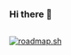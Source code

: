 ### Hi there 👋
<img src="https://komarev.com/ghpvc/?username=abdurrahmanr&style=flat-square&color=blue" alt=""/>

[![roadmap.sh](https://api.roadmap.sh/v1-badge/wide/6484b41f87dba4077125ff80?variant=dark&roadmaps=react)](https://roadmap.sh)
<!--
**abdurrahmanr/abdurrahmanr** is a ✨ _special_ ✨ repository because its `README.md` (this file) appears on your GitHub profile.

Here are some ideas to get you started:

- 🔭 I’m currently working on ...
- 🌱 I’m currently learning ...
- 👯 I’m looking to collaborate on ...
- 🤔 I’m looking for help with ...
- 💬 Ask me about ...
- 📫 How to reach me: ...
- 😄 Pronouns: ...
- ⚡ Fun fact: ...
-->
